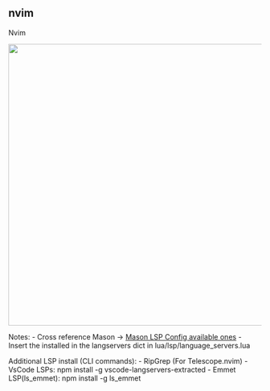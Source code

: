## nvim
Nvim

<img src="https://i.imgur.com/pp73a3P.jpg" width="560">

<p>Notes: 
- Cross reference Mason -> <a href="https://github.com/williamboman/mason-lspconfig.nvim#default-configuration" target="_blank">Mason LSP Config available ones</a>
- Insert the installed in the langservers dict in lua/lsp/language_servers.lua</p>

<p>Additional LSP install (CLI commands):
- RipGrep (For Telescope.nvim)
- VsCode LSPs: npm install -g vscode-langservers-extracted
- Emmet LSP(ls_emmet): npm install -g ls_emmet<p>
